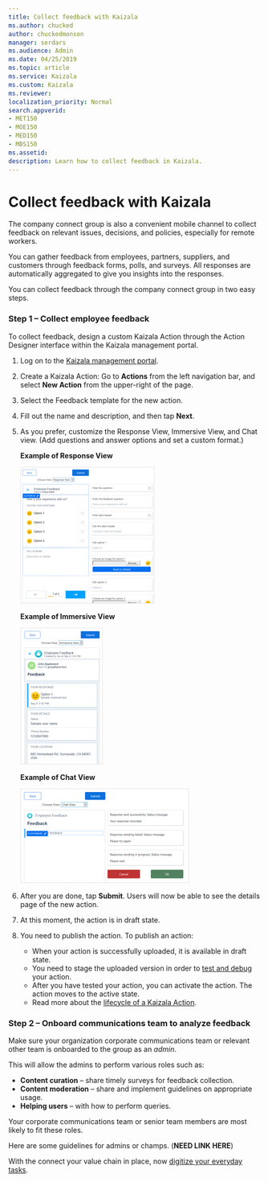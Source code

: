 ```yaml
---
title: Collect feedback with Kaizala
ms.author: chucked
author: chuckedmonson
manager: serdars
ms.audience: Admin
ms.date: 04/25/2019
ms.topic: article
ms.service: Kaizala
ms.custom: Kaizala
ms.reviewer: 
localization_priority: Normal
search.appverid:
- MET150
- MOE150
- MED150
- MBS150
ms.assetid: 
description: Learn how to collect feedback in Kaizala.
---
```


# Collect feedback with Kaizala

The company connect group is also a convenient mobile channel to collect feedback on relevant issues, decisions, and policies, especially for remote workers.

You can gather feedback from employees, partners, suppliers, and customers through feedback forms, polls, and surveys. All responses are automatically aggregated to give you insights into the responses. 

You can collect feedback through the company connect group in two easy steps.

### Step 1 – Collect employee feedback 

To collect feedback, design a custom Kaizala Action through the Action Designer interface within the Kaizala management portal. 

1. Log on to the [Kaizala management portal](https://manage.kaiza.la/).
2. Create a Kaizala Action: Go to **Actions** from the left navigation bar, and select **New Action** from the upper-right of the page.
3. Select the Feedback template for the new action. 
4. Fill out the name and description, and then tap **Next**.
5. As you prefer, customize the Response View, Immersive View, and Chat view. (Add questions and answer options and set a custom format.) 

   **Example of Response View**

   ![Screenshot of feedback card in response view](media/response-view.png)

   **Example of Immersive View**

   ![Screenshot of feedback card in immersive view](media/immersive-view.png)

   **Example of Chat View**

   ![Screenshot of feedback card in chat view](media/chat-view.png)

6. After you are done, tap **Submit**. Users will now be able to see the details page of the new action. 
7. At this moment, the action is in draft state.
8. You need to publish the action. To publish an action:
   - When your action is successfully uploaded, it is available in draft state.
   - You need to stage the uploaded version in order to [test and debug](https://docs.microsoft.com/kaizala/actions/test) your action.
   - After you have tested your action, you can activate the action. The action moves to the active state.
   - Read more about the [lifecycle of a Kaizala Action](https://docs.microsoft.com/kaizala/actions/actionlifecycle).

### Step 2 – Onboard communications team to analyze feedback

Make sure your organization corporate communications team or relevant other team is onboarded to the group as an *admin*.

This will allow the admins to perform various roles such as:

- **Content curation** – share timely surveys for feedback collection.
- **Content moderation** – share and implement guidelines on appropriate usage. 
- **Helping users** – with how to perform queries.

Your corporate communications team or senior team members are most likely to fit these roles.

Here are some guidelines for admins or champs. (**NEED LINK HERE**)

With the connect your value chain in place, now [digitize your everyday tasks](digitize-tasks.md).




